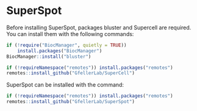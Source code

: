 # SuperSpot

Before installing SuperSpot, packages bluster and Supercell are required. You can install them with the following commands:
``` r
if (!require("BiocManager", quietly = TRUE))
    install.packages("BiocManager")
BiocManager::install("bluster")

if (!requireNamespace("remotes")) install.packages("remotes")
remotes::install_github("GfellerLab/SuperCell")
```

SuperSpot can be installed with the command:
``` r
if (!requireNamespace("remotes")) install.packages("remotes")
remotes::install_github("GfellerLab/SuperSpot")
```
